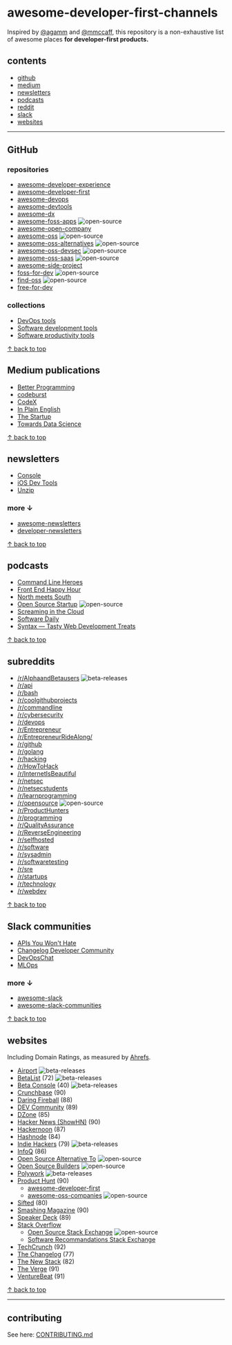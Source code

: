 # awesome-developer-first-channels

Inspired by [@agamm](https://github.com/agamm/awesome-developer-first) and [@mmccaff](https://github.com/mmccaff/PlacesToPostYourStartup), this repository is a non-exhaustive list of awesome places **for developer-first products.**

## contents

* [github](#github)
* [medium](#medium-publications)
* [newsletters](#newsletters)
* [podcasts](#podcasts)
* [reddit](#subreddits)
* [slack](#slack-communities)
* [websites](#websites)

---

## GitHub 

### repositories

* [awesome-developer-experience](https://github.com/prokopsimek/awesome-developer-experience#-tools)
* [awesome-developer-first](https://github.com/agamm/awesome-developer-first)
* [awesome-devops](https://github.com/joubertredrat/awesome-devops)
* [awesome-devtools](https://github.com/moimikey/awesome-devtools)
* [awesome-dx](https://github.com/workos/awesome-developer-experience)
* [awesome-foss-apps](https://github.com/DataDaoDe/awesome-foss-apps) ![open-source](https://img.shields.io/badge/open--source-black)
* [awesome-open-company](https://github.com/opencompany/awesome-open-company)
* [awesome-oss](https://github.com/sereneblue/awesome-oss) ![open-source](https://img.shields.io/badge/open--source-black)
* [awesome-oss-alternatives](https://github.com/RunaCapital/awesome-oss-alternatives) ![open-source](https://img.shields.io/badge/open--source-black)
* [awesome-oss-devsec](https://github.com/boxyhq/awesome-oss-devsec) ![open-source](https://img.shields.io/badge/open--source-black)
* [awesome-oss-saas](https://github.com/vihar/awesome-oss-saas) ![open-source](https://img.shields.io/badge/open--source-black)
* [awesome-side-project](https://github.com/maxprilutskiy/awesome-side-project)
* [foss-for-dev](https://github.com/tvvocold/FOSS-for-Dev) ![open-source](https://img.shields.io/badge/open--source-black)
* [find-oss](https://github.com/SimoMay/find-oss) ![open-source](https://img.shields.io/badge/open--source-black)
* [free-for-dev](https://github.com/ripienaar/free-for-dev)

### collections

* [DevOps tools](https://github.com/collections/devops-tools)
* [Software development tools](https://github.com/collections/software-development-tools)
* [Software productivity tools](https://github.com/collections/productivity-tools)

[↑ back to top](#contents)

## Medium publications

* [Better Programming](https://betterprogramming.pub/write-for-us-5c4bcba59397)
* [codeburst](https://codeburst.io/how-to-write-for-codeburst-io-63fec4bf111c)
* [CodeX](https://medium.com/codex/write-to-codex-428b6d509452)
* [In Plain English](https://javascript.plainenglish.io/https-medium-com-javascript-in-plain-english-join-our-team-b0854ead7d14)
* [The Startup](https://medium.com/swlh/start-it-up-submissions-3e8ed27bcd3e)
* [Towards Data Science](https://towardsdatascience.com/questions-96667b06af5)

[↑ back to top](#contents)

## newsletters

* [Console](https://console.dev/)
* [iOS Dev Tools](https://iosdev.tools/categories)
* [Unzip](https://unzip.dev/)

### more ↓

* [awesome-newsletters](https://github.com/zudochkin/awesome-newsletters)
* [developer-newsletters](https://github.com/jackbridger/developer-newsletters)

[↑ back to top](#contents)

## podcasts

* [Command Line Heroes](https://open.spotify.com/show/4Jgtgr4mHXNDyLldHkfEMz?si=f101a5d4ca504ec6)
* [Front End Happy Hour](https://open.spotify.com/show/0Giuw6eNbTzP9CDZODDrA2?si=8bfc98d071534f16)
* [North meets South](https://open.spotify.com/show/5mnNzOSHkH8FUqi3eVhjoF?si=5b078c91b0884b25)
* [Open Source Startup](https://open.spotify.com/show/69cAXLsHmwztInIhAeyOqJ?si=iQNmUnIoTh-k0SrqV0nOgQ) ![open-source](https://img.shields.io/badge/open--source-black)
* [Screaming in the Cloud](https://open.spotify.com/show/3fBA9eNkGliCzp3Xuy1GVd?si=12faaf4b632945d3)
* [Software Daily](https://open.spotify.com/show/6UCtBYL29hwhw4YbTdX83N)
* [Syntax — Tasty Web Development Treats](https://open.spotify.com/show/4kYCRYJ3yK5DQbP5tbfZby?si=2b4e7f992c274e00)

[↑ back to top](#contents)

## subreddits

* [/r/AlphaandBetausers](https://www.reddit.com/r/alphaandbetausers/) ![beta-releases](https://img.shields.io/badge/beta--releases-black)
* [/r/api](https://www.reddit.com/r/api/)
* [/r/bash](https://www.reddit.com/r/bash/)
* [/r/coolgithubprojects](https://www.reddit.com/r/coolgithubprojects/)
* [/r/commandline](https://www.reddit.com/r/commandline/)
* [/r/cybersecurity](https://www.reddit.com/r/cybersecurity/)
* [/r/devops](https://www.reddit.com/r/devops/)
* [/r/Entrepreneur](http://reddit.com/r/entrepreneur)
* [/r/EntrepreneurRideAlong/](https://www.reddit.com/r/EntrepreneurRideAlong/)
* [/r/github](https://www.reddit.com/r/github/)
* [/r/golang](https://www.reddit.com/r/golang/)
* [/r/hacking](https://www.reddit.com/r/hacking/)
* [/r/HowToHack](https://www.reddit.com/r/HowToHack/)
* [/r/InternetIsBeautiful](https://www.reddit.com/r/InternetIsBeautiful/)
* [/r/netsec](https://www.reddit.com/r/netsec/)
* [/r/netsecstudents](https://www.reddit.com/r/netsecstudents/)
* [/r/learnprogramming](https://www.reddit.com/r/learnprogramming/)
* [/r/opensource](https://www.reddit.com/r/opensource/) ![open-source](https://img.shields.io/badge/open--source-black)
* [/r/ProductHunters](https://www.reddit.com/r/ProductHunters/)
* [/r/programming](https://www.reddit.com/r/programming/)
* [/r/QualityAssurance](https://www.reddit.com/r/QualityAssurance/)
* [/r/ReverseEngineering](https://www.reddit.com/r/ReverseEngineering/)
* [/r/selfhosted](https://www.reddit.com/r/selfhosted/)
* [/r/software](https://www.reddit.com/r/software/)
* [/r/sysadmin](https://www.reddit.com/r/sysadmin/)
* [/r/softwaretesting](https://www.reddit.com/r/softwaretesting/)
* [/r/sre](https://www.reddit.com/r/sre/)
* [/r/startups](http://reddit.com/r/startups)
* [/r/technology](https://www.reddit.com/r/technology/)
* [/r/webdev](https://www.reddit.com/r/webdev/)

[↑ back to top](#contents)

## Slack communities

* [APIs You Won't Hate](https://apisyouwonthate.com/community/)
* [Changelog Developer Community](https://changelog.com/community)
* [DevOpsChat](https://devopschat.co/)
* [MLOps](https://mlops.community/slack/)

### more ↓

* [awesome-slack](https://github.com/filipelinhares/awesome-slack)
* [awesome-slack-communities](https://github.com/radermacher/awesome-slack-communities)

[↑ back to top](#contents)

## websites

Including Domain Ratings, as measured by [Ahrefs](https://ahrefs.com/website-authority-checker).

* [Airport](https://airport.community/submit/) ![beta-releases](https://img.shields.io/badge/beta--releases-black)
* [BetaList](https://betalist.com/submit) (72) ![beta-releases](https://img.shields.io/badge/beta--releases-black)
* [Beta Console](https://console.dev/betas/) (40) ![beta-releases](https://img.shields.io/badge/beta--releases-black)
* [Crunchbase](https://www.crunchbase.com/#/home/index) (90)
* [Daring Fireball](https://daringfireball.net/) (88)
* [DEV Community](https://dev.to/listings/products) (89)
* [DZone](https://dzone.com/articles/dzones-article-submission-guidelines) (85)
* [Hacker News (ShowHN)](https://news.ycombinator.com/showhn.html) (90)
* [Hackernoon](https://hackernoon.com) (87)
* [Hashnode](https://hashnode.com/) (84)
* [Indie Hackers](https://www.indiehackers.com/) (79) ![beta-releases](https://img.shields.io/badge/beta--releases-black)
* [InfoQ](https://www.infoq.com/write-for-infoq/) (86)
* [Open Source Alternative To](https://www.opensourcealternative.to/add-project) ![open-source](https://img.shields.io/badge/open--source-black)
* [Open Source Builders](https://opensource.builders/requests) ![open-source](https://img.shields.io/badge/open--source-black)
* [Polywork](https://www.polywork.com/collaborate/5br4mb7s) ![beta-releases](https://img.shields.io/badge/beta--releases-black)
* [Product Hunt](https://www.producthunt.com/posts/new) (90)
  * [awesome-developer-first](https://www.producthunt.com/@fmerian/collections/awesome-developer-first)
  * [awesome-oss-companies](https://www.producthunt.com/@fmerian/collections/awesome-oss-companies) ![open-source](https://img.shields.io/badge/open--source-black)
* [Sifted](https://sifted.eu/) (80)
* [Smashing Magazine](https://www.smashingmagazine.com/write-for-us/) (90)
* [Speaker Deck](https://speakerdeck.com/) (89)
* [Stack Overflow](https://stackoverflow.com/)
  * [Open Source Stack Exchange](https://opensource.stackexchange.com/) ![open-source](https://img.shields.io/badge/open--source-black)
  * [Software Recommandations Stack Exchange](https://softwarerecs.stackexchange.com/)
* [TechCrunch](https://techcrunch.com/) (92)
* [The Changelog](https://changelog.com/news/submit) (77)
* [The New Stack](https://thenewstack.io/contributions/) (82)
* [The Verge](https://www.theverge.com/) (91)
* [VentureBeat](https://venturebeat.com/) (91)

[↑ back to top](#contents)

---

## contributing

See here: [CONTRIBUTING.md](https://github.com/fmerian/awesome-developer-first-directories/blob/main/CONTRIBUTING.md)
